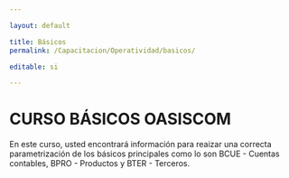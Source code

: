 ```yaml
---

layout: default

title: Básicos
permalink: /Capacitacion/Operatividad/basicos/

editable: si

---
```




# CURSO BÁSICOS OASISCOM


En este curso, usted encontrará información para reaizar una correcta parametrización de los básicos principales como lo son BCUE - Cuentas contables, BPRO - Productos y BTER - Terceros.







